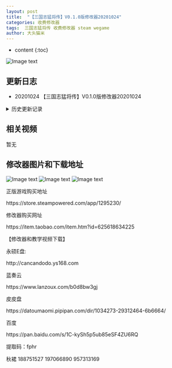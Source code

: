 ```yaml
---
layout: post
title:  "【三国志猛将传】V0.1.0版修改器20201024"
categories: 收费修改器
tags:  三国志猛将传 收费修改器 steam wegame
author: 大头猫米
---
```


* content
{:toc}

![Image text](https://datoumaomi.github.io/pic/sss/sanguozhimengjiangzhuan/logo.JPG)

##  更新日志

 - 20201024  【三国志猛将传】V0.1.0版修改器20201024




<details>
<summary>历史更新记录</summary>
<p> - 20200819  支持Steam版v0.0.6版</p>
</details>

## 相关视频
暂无

## 修改器图片和下载地址

![Image text](https://datoumaomi.github.io/pic/sss/sanguozhimengjiangzhuan/1.jpg)
![Image text](https://datoumaomi.github.io/pic/sss/sanguozhimengjiangzhuan/2.jpg)
![Image text](https://datoumaomi.github.io/pic/sss/sanguozhimengjiangzhuan/3.jpg)


<p>正版游戏购买地址</p>
<p>https://store.steampowered.com/app/1295230/</p>
<p></p>
<p>修改器购买网址</p>
https://item.taobao.com/item.htm?id=625618634225
<p></p>
【修改器和教学视频下载】
<p></p>
永硕E盘:
<p></p>
http://cancandodo.ys168.com
<p></p>
蓝奏云
<p></p>
https://www.lanzoux.com/b0d8bw3gj
<p></p>
皮皮盘
<p></p>
https://datoumaomi.pipipan.com/dir/1034273-29312464-6b6664/
<p></p>
百度
<p></p>
https://pan.baidu.com/s/1C-kySh5p5ub85eSF4ZU6RQ 
<p></p>
提取码：fphr
<p></p>
<p>秋裙 188751527 197066890 957313169</p>
